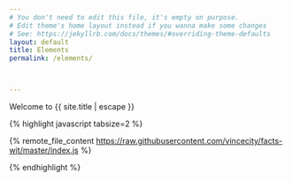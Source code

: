 ```yaml
---
# You don't need to edit this file, it's empty on purpose.
# Edit theme's home layout instead if you wanna make some changes
# See: https://jekyllrb.com/docs/themes/#overriding-theme-defaults
layout: default
title: Elements
permalink: /elements/



---
```


Welcome to {{ site.title | escape }}

{% highlight javascript tabsize=2 %}

{% remote_file_content https://raw.githubusercontent.com/vincecity/facts-wit/master/index.js %}

{% endhighlight %}
